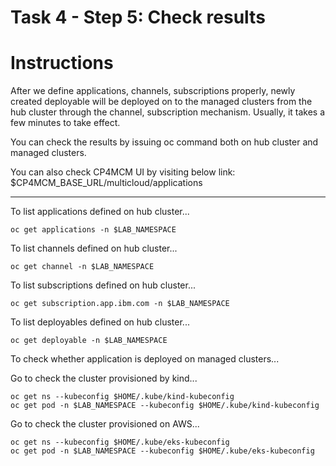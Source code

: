 # Task 4 - Step 5: Check results

Instructions
============

After we define applications, channels, subscriptions properly, newly created deployable will be deployed on
to the managed clusters from the hub cluster through the channel, subscription mechanism. Usually, it takes
a few minutes to take effect.

You can check the results by issuing oc command both on hub cluster and managed clusters.

You can also check CP4MCM UI by visiting below link:
$CP4MCM_BASE_URL/multicloud/applications

---

To list applications defined on hub cluster...

```shell
oc get applications -n $LAB_NAMESPACE
```

To list channels defined on hub cluster...

```shell
oc get channel -n $LAB_NAMESPACE
```

To list subscriptions defined on hub cluster...

```shell
oc get subscription.app.ibm.com -n $LAB_NAMESPACE
```

To list deployables defined on hub cluster...

```shell
oc get deployable -n $LAB_NAMESPACE
```

To check whether application is deployed on managed clusters...

Go to check the cluster provisioned by kind...

```shell
oc get ns --kubeconfig $HOME/.kube/kind-kubeconfig
oc get pod -n $LAB_NAMESPACE --kubeconfig $HOME/.kube/kind-kubeconfig
```

Go to check the cluster provisioned on AWS...

```shell
oc get ns --kubeconfig $HOME/.kube/eks-kubeconfig
oc get pod -n $LAB_NAMESPACE --kubeconfig $HOME/.kube/eks-kubeconfig
```
